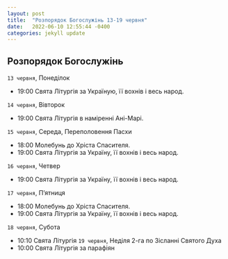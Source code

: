 ```yaml
---
layout: post
title:  "Розпорядок Богослужінь 13-19 червня"
date:   2022-06-10 12:55:44 -0400
categories: jekyll update
---
```


## Розпорядок Богослужінь

`13 червня`, Понеділок 		
* 19:00  Свята Літургія за Україную, її вохнів і весь народ.

`14 червня`, Вівторок 		
* 19:00  Свята Літургія в наміренні Ані-Марі.

`15 червня`, Середа, Переполовення Пасхи 
* 18:00  Молебунь до Хріста Спасителя.
* 19:00  Свята Літургія за Україну, її вохнів і весь народ.

`16 червня`, Четвер
* 19:00  Свята Літургія за Україну, її вохнів і весь народ.

`17 червня`, П’ятниця  		
* 18:00  Молебунь до Хріста Спасителя.
* 19:00  Свята Літургія за Україну, її вохнів і весь народ.

`18 червня`, Субота  		
* 10:10  Свята Літургія
`19 червня`, Неділя  2-га по Зісланні Святого Духа 		
* 10:00  Свята Літургія за парафіян